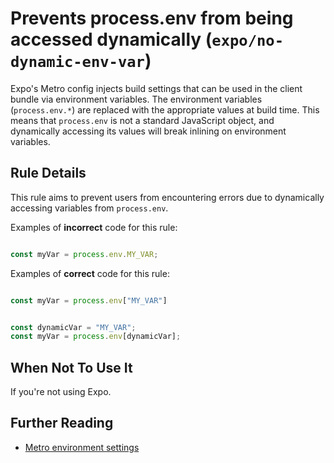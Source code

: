 # Prevents process.env from being accessed dynamically (`expo/no-dynamic-env-var`)

<!-- end auto-generated rule header -->

Expo's Metro config injects build settings that can be used in the client bundle via environment variables. The environment variables (`process.env.*`) are replaced with the appropriate values at build time. This means that `process.env` is not a standard JavaScript object, and dynamically accessing its values will break inlining on environment variables.

## Rule Details

This rule aims to prevent users from encountering errors due to dynamically accessing variables from `process.env`.

Examples of **incorrect** code for this rule:

```js

const myVar = process.env.MY_VAR;

```

Examples of **correct** code for this rule:

```js

const myVar = process.env["MY_VAR"]


const dynamicVar = "MY_VAR";
const myVar = process.env[dynamicVar];

```

## When Not To Use It

If you're not using Expo.

## Further Reading

- [Metro environment settings](https://docs.expo.dev/versions/latest/config/metro/#environment-settings)
